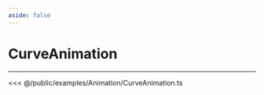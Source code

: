 ```yaml
---
aside: false
---
```


# CurveAnimation
---
<Demo src="/examples/Animation/CurveAnimation.ts" :code="false" :height="700"></Demo>

<<< @/public/examples/Animation/CurveAnimation.ts